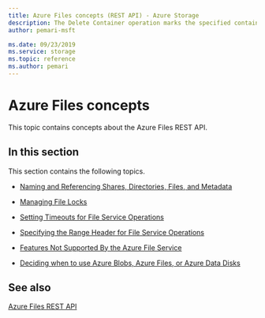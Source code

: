 ```yaml
---
title: Azure Files concepts (REST API) - Azure Storage
description: The Delete Container operation marks the specified container for deletion. The container and any blobs contained within it are later deleted during garbage collection. 
author: pemari-msft

ms.date: 09/23/2019
ms.service: storage
ms.topic: reference
ms.author: pemari
---
```


# Azure Files concepts

This topic contains concepts about the Azure Files REST API.  
  
## In this section
  
 This section contains the following topics.  
  
- [Naming and Referencing Shares, Directories, Files, and Metadata](Naming-and-Referencing-Shares--Directories--Files--and-Metadata.md)  
  
- [Managing File Locks](Managing-File-Locks.md)  
  
- [Setting Timeouts for File Service Operations](Setting-Timeouts-for-File-Service-Operations.md)  
  
- [Specifying the Range Header for File Service Operations](Specifying-the-Range-Header-for-File-Service-Operations.md)  
  
- [Features Not Supported By the Azure File Service](Features-Not-Supported-By-the-Azure-File-Service.md)  
  
- [Deciding when to use Azure Blobs, Azure Files, or Azure Data Disks](/azure/storage/common/storage-decide-blobs-files-disks)
  
## See also  

 [Azure Files REST API](File-Service-REST-API.md)
